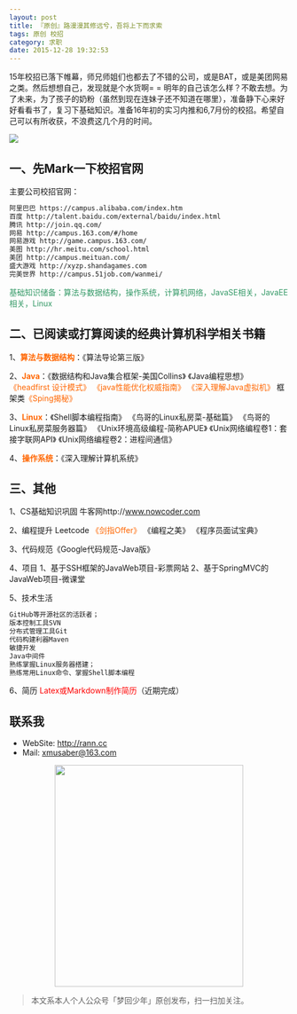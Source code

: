 ```yaml
---
layout: post
title: 『原创』路漫漫其修远兮，吾将上下而求索
tags: 原创 校招
category: 求职
date: 2015-12-28 19:32:53
---
```


15年校招已落下帷幕，师兄师姐们也都去了不错的公司，或是BAT，或是美团网易之类。然后想想自己，发现就是个水货啊= = 明年的自己该怎么样？不敢去想。为了未来，为了孩子的奶粉（虽然到现在连妹子还不知道在哪里），准备静下心来好好看看书了，复习下基础知识。准备16年初的实习内推和6,7月份的校招。希望自己可以有所收获，不浪费这几个月的时间。

![](http://7xlkoc.com1.z0.glb.clouddn.com/campus0.png)

## 一、先Mark一下校招官网

主要公司校招官网：

```sh
阿里巴巴 https://campus.alibaba.com/index.htm
百度 http://talent.baidu.com/external/baidu/index.html
腾讯 http://join.qq.com/
网易 http://campus.163.com/#/home
网易游戏 http://game.campus.163.com/
美图 http://hr.meitu.com/school.html
美团 http://campus.meituan.com/
盛大游戏 http://xyzp.shandagames.com
完美世界 http://campus.51job.com/wanmei/
```

<span style="color: #339966;">基础知识储备：算法与数据结构，操作系统，计算机网络，JavaSE相关，JavaEE相关，Linux</span>

## 二、已阅读或打算阅读的经典计算机科学相关书籍

1、<span style="color: #ff6600;">**算法与数据结构**</span>：《算法导论第三版》

2、**<span style="color: #ff6600;">Java</span>**：《数据结构和Java集合框架-美国Collins》 《Java编程思想》 <span style="color: #ff6600;">《headfirst 设计模式》</span> <span style="color: #ff6600;">《java性能优化权威指南》</span> <span style="color: #ff6600;">《深入理解Java虚拟机》</span> 框架类<span style="color: #ff6600;">《Sping揭秘》</span>

3、**<span style="color: #ff6600;">Linux</span>**：《Shell脚本编程指南》 《鸟哥的Linux私房菜-基础篇》 《鸟哥的Linux私房菜服务器篇》
《Unix环境高级编程-简称APUE》 《Unix网络编程卷1：套接字联网API》 《Unix网络编程卷2：进程间通信》

4、**<span style="color: #ff6600;">操作系统</span>**：《深入理解计算机系统》

## 三、其他

1、CS基础知识巩固 牛客网http://www.nowcoder.com

2、编程提升
Leetcode <span style="color: #ff6600;">《剑指Offer》</span> 《编程之美》 《程序员面试宝典》

3、代码规范《Google代码规范-Java版》

4、项目 1、基于SSH框架的JavaWeb项目-彩票网站 2、基于SpringMVC的JavaWeb项目-微课堂

5、技术生活

```sh
GitHub等开源社区的活跃者；
版本控制工具SVN
分布式管理工具Git
代码构建利器Maven
敏捷开发
Java中间件
熟练掌握Linux服务器搭建；
熟练常用Linux命令、掌握Shell脚本编程
```

6、简历 <span style="color: #ff0000;">Latex或Markdown制作简历</span>（近期完成）

## 联系我

- WebSite: http://rann.cc
- Mail: xmusaber@163.com

<div align="center">
<img src="http://rann.cc/assets/img/qrcode-logo.png" width="340" height="400" />
</div>

> 本文系本人个人公众号「梦回少年」原创发布，扫一扫加关注。